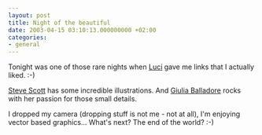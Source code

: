 ```yaml
---
layout: post
title: Night of the beautiful
date: 2003-04-15 03:10:13.000000000 +02:00
categories:
- general
---
```

Tonight was one of those rare nights when <a href="http://www.triggerfinger.ro/lmarin/">Luci</a> gave me links that I actually liked. :-)

<a href="http://www.stevescott.com.au">Steve Scott</a> has some incredible illustrations. And <a href="http://juniatwork.mrtio.com/">Giulia Balladore</a> rocks with her passion for those small details.

I dropped my camera (dropping stuff is not me - not at all), I'm enjoying vector based graphics... What's next? The end of the world? :-)
